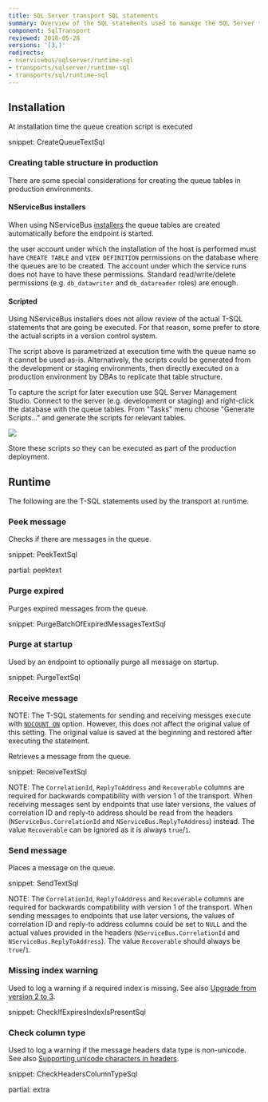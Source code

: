 ```yaml
---
title: SQL Server transport SQL statements
summary: Overview of the SQL statements used to manage the SQL Server transport
component: SqlTransport
reviewed: 2018-05-28
versions: '[3,)'
redirects:
- nservicebus/sqlserver/runtime-sql
- transports/sqlserver/runtime-sql
- transports/sql/runtime-sql
---
```


## Installation

At installation time the queue creation script is executed

snippet: CreateQueueTextSql


### Creating table structure in production

There are some special considerations for creating the queue tables in production environments.


#### NServiceBus installers

When using NServiceBus [installers](/nservicebus/operations/installers.md) the queue tables are created automatically before the endpoint is started.

the user account under which the installation of the host is performed must have `CREATE TABLE` and `VIEW DEFINITION` permissions on the database where the queues are to be created. The account under which the service runs does not have to have these permissions. Standard read/write/delete permissions (e.g. `db_datawriter` and `db_datareader` roles) are enough.


#### Scripted

Using NServiceBus installers does not allow review of the actual T-SQL statements that are going be executed. For that reason, some prefer to store the actual scripts in a version control system.  
 
The script above is parametrized at execution time with the queue name so it cannot be used as-is. Alternatively, the scripts could be generated from the development or staging environments, then directly executed on a production environment by DBAs to replicate that table structure. 

To capture the script for later execution use SQL Server Management Studio. Connect to the server (e.g. development or staging) and right-click the database with the queue tables. From "Tasks" menu choose "Generate Scripts..." and generate the scripts for relevant tables.

![](generating-ddl.png)

Store these scripts so they can be executed as part of the production deployment.


## Runtime

The following are the T-SQL statements used by the transport at runtime.


### Peek message

Checks if there are messages in the queue.

snippet: PeekTextSql

partial: peektext

### Purge expired

Purges expired messages from the queue.

snippet: PurgeBatchOfExpiredMessagesTextSql


### Purge at startup

Used by an endpoint to optionally purge all message on startup.

snippet: PurgeTextSql


### Receive message

NOTE: The T-SQL statements for sending and receiving messges execute with [`NOCOUNT ON`](https://docs.microsoft.com/en-us/sql/t-sql/statements/set-nocount-transact-sql) option. However, this does not affect the original value of this setting. The original value is saved at the beginning and restored after executing the statement.

Retrieves a message from the queue.

snippet: ReceiveTextSql

NOTE: The `CorrelationId`, `ReplyToAddress` and `Recoverable` columns are required for backwards compatibility with version 1 of the transport. When receiving messages sent by endpoints that use later versions, the values of correlation ID and reply-to address should be read from the headers (`NServiceBus.CorrelationId` and `NServiceBus.ReplyToAddress`) instead. The value `Recoverable` can be ignored as it is always `true`/`1`.


### Send message

Places a message on the queue.

snippet: SendTextSql

NOTE: The `CorrelationId`, `ReplyToAddress` and `Recoverable` columns are required for backwards compatibility with version 1 of the transport. When sending messages to endpoints that use later versions, the values of correlation ID and reply-to address columns could be set to `NULL` and the actual values provided in the headers (`NServiceBus.CorrelationId` and `NServiceBus.ReplyToAddress`). The value `Recoverable` should always be `true`/`1`.


### Missing index warning

Used to log a warning if a required index is missing. See also [Upgrade from version 2 to 3](/transports/upgrades/sqlserver-2to3.md#namespace-changes-indexes).

snippet: CheckIfExpiresIndexIsPresentSql


### Check column type

Used to log a warning if the message headers data type is non-unicode. See also [Supporting unicode characters in headers](/transports/upgrades/sqlserver-unicode-headers.md).

snippet: CheckHeadersColumnTypeSql



partial: extra
